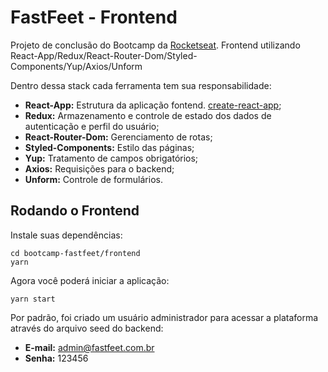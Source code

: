# FastFeet - Frontend

Projeto de conclusão do Bootcamp da [Rocketseat](https://rocketseat.com.br/). Frontend utilizando React-App/Redux/React-Router-Dom/Styled-Components/Yup/Axios/Unform

Dentro dessa stack cada ferramenta tem sua responsabilidade:

- **React-App:** Estrutura da aplicação fontend. [create-react-app](https://create-react-app.dev/docs/getting-started);
- **Redux:** Armazenamento e controle de estado dos dados de autenticação e perfil do usuário;
- **React-Router-Dom:** Gerenciamento de rotas;
- **Styled-Components:** Estilo das páginas;
- **Yup:** Tratamento de campos obrigatórios;
- **Axios:** Requisições para o backend;
- **Unform:** Controle de formulários.

## Rodando o Frontend

Instale suas dependências:

```
cd bootcamp-fastfeet/frontend
yarn
```

Agora você poderá iniciar a aplicação:

```
yarn start
```

Por padrão, foi criado um usuário administrador para acessar a plataforma através do arquivo seed do backend:

- **E-mail:** admin@fastfeet.com.br
- **Senha:** 123456


